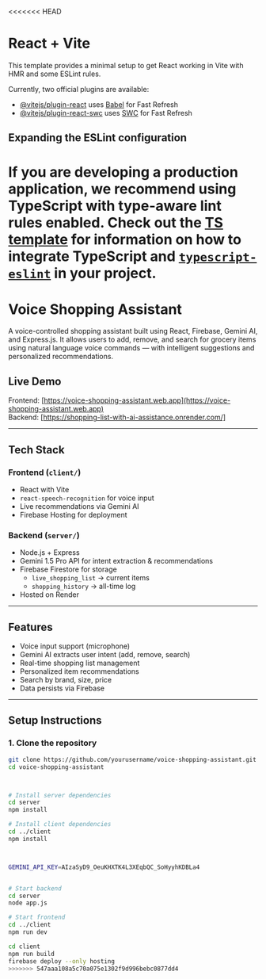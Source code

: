 <<<<<<< HEAD
# React + Vite

This template provides a minimal setup to get React working in Vite with HMR and some ESLint rules.

Currently, two official plugins are available:

- [@vitejs/plugin-react](https://github.com/vitejs/vite-plugin-react/blob/main/packages/plugin-react) uses [Babel](https://babeljs.io/) for Fast Refresh
- [@vitejs/plugin-react-swc](https://github.com/vitejs/vite-plugin-react/blob/main/packages/plugin-react-swc) uses [SWC](https://swc.rs/) for Fast Refresh

## Expanding the ESLint configuration

If you are developing a production application, we recommend using TypeScript with type-aware lint rules enabled. Check out the [TS template](https://github.com/vitejs/vite/tree/main/packages/create-vite/template-react-ts) for information on how to integrate TypeScript and [`typescript-eslint`](https://typescript-eslint.io) in your project.
=======
# Voice Shopping Assistant

A voice-controlled shopping assistant built using React, Firebase, Gemini AI, and Express.js. It allows users to add, remove, and search for grocery items using natural language voice commands — with intelligent suggestions and personalized recommendations.

## Live Demo

Frontend: [https://voice-shopping-assistant.web.app](https://voice-shopping-assistant.web.app)  
Backend: [https://shopping-list-with-ai-assistance.onrender.com/]

---

## Tech Stack

### Frontend (`client/`)
- React with Vite
- `react-speech-recognition` for voice input
- Live recommendations via Gemini AI
- Firebase Hosting for deployment

### Backend (`server/`)
- Node.js + Express
- Gemini 1.5 Pro API for intent extraction & recommendations
- Firebase Firestore for storage
  - `live_shopping_list` → current items
  - `shopping_history` → all-time log
- Hosted on Render

---

## Features

- Voice input support (microphone)
- Gemini AI extracts user intent (add, remove, search)
- Real-time shopping list management
- Personalized item recommendations
- Search by brand, size, price
- Data persists via Firebase

---

## Setup Instructions

### 1. Clone the repository

```bash
git clone https://github.com/yourusername/voice-shopping-assistant.git
cd voice-shopping-assistant



# Install server dependencies
cd server
npm install

# Install client dependencies
cd ../client
npm install



GEMINI_API_KEY=AIzaSyD9_OeuKHXTK4L3XEqbQC_SoHyyhKDBLa4


# Start backend
cd server
node app.js

# Start frontend
cd ../client
npm run dev

cd client
npm run build
firebase deploy --only hosting
>>>>>>> 547aaa108a5c70a075e1302f9d996bebc0877dd4
